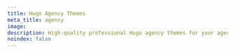 ```yaml
---
title: Hugo Agency Themes
meta_title: agency
image: 
description: High-quality professional Hugo agency themes for your agency business website.
noindex: false
---
```


